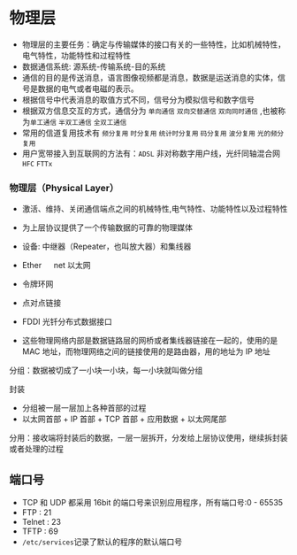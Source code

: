 # 物理层

- 物理层的主要任务：确定与传输媒体的接口有关的一些特性，比如机械特性，电气特性，功能特性和过程特性
- 数据通信系统: 源系统-传输系统-目的系统
- 通信的目的是传送消息，语言图像视频都是消息，数据是运送消息的实体，信号是数据的电气或者电磁的表示。
- 根据信号中代表消息的取值方式不同，信号分为模拟信号和数字信号
- 根据双方信息交互的方式，通信分为 `单向通信` `双向交替通信` `双向同时通信` ,也被称为`单工通信` `半双工通信` `全双工通信`
- 常用的信道复用技术有 `频分复用` `时分复用` `统计时分复用` `码分复用` `波分复用` `光的频分复用`
- 用户宽带接入到互联网的方法有：`ADSL` 非对称数字用户线，光纤同轴混合网`HFC` `FTTx`

### 物理层（Physical Layer）

- 激活、维持、关闭通信端点之间的机械特性,电气特性、功能特性以及过程特性
- 为上层协议提供了一个传输数据的可靠的物理媒体
- 设备: 中继器（Repeater，也叫放大器）和集线器

- Ether 　 net 以太网
- 令牌环网
- 点对点链接
- FDDI 光钎分布式数据接口
- 这些物理网络内部是数据链路层的网桥或者集线器链接在一起的，使用的是 MAC 地址，而物理网络之间的链接使用的是路由器，用的地址为 IP 地址

分组：数据被切成了一小块一小块，每一小块就叫做分组

封装

- 分组被一层一层加上各种首部的过程
- 以太网首部 + IP 首部 + TCP 首部 + 应用数据 + 以太网尾部

分用：接收端将封装后的数据，一层一层拆开，分发给上层协议使用，继续拆封装或者处理的过程

## 端口号

- TCP 和 UDP 都采用 16bit 的端口号来识别应用程序，所有端口号:0 - 65535
- FTP : 21
- Telnet : 23
- TFTP : 69
- `/etc/services`记录了默认的程序的默认端口号